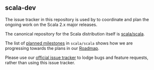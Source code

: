 ## scala-dev

The issue tracker in this repository is used by to coordinate
and plan the ongoing work on the Scala 2.x major releases.

The canonical repository for the Scala distribution itself
is [scala/scala](http://github.com/scala/scala).

The list of [planned milestones](https://github.com/scala/scala/milestones)
in `scala/scala` shows how we are progressing towards the plans
in our [Roadmap](http://www.scala-lang.org/news/2.12-roadmap).

Please use our [official issue tracker](https://issues.scala-lang.org) to
lodge bugs and feature requests, rather than using this issue tracker.
